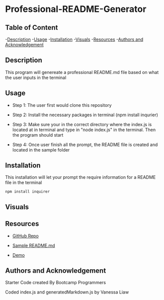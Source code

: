 # Professional-README-Generator

## Table of Content 
-[Description](#description)
-[Usage](#usage)
-[Installation](#installation)
-[Visuals](#visuals)
-[Resources](#resources)
-[Authors and Acknowledgement](#authors-and-acknowledgement)

## Description 

This program will genereate a professional README.md file based on what the user inputs in the terminal 

## Usage

- Step 1: The user first would clone this repository 

- Step 2: Install the necessary packages in terminal (npm install inqurier)

- Step 3: Make sure your in the correct directory where the index.js is located at in terminal and type in "node index.js" in the terminal. Then the program should start 

- Step 4: Once user finish all the prompt, the README file is created and located in the sample folder

## Installation 

This installation will let your prompt the require information for a README file in the terminal

```
npm install inquirer
```

## Visuals

## Resources 

- [GitHub Repo](https://github.com/VanessaLiaw021/professional-README-generator)

- [Sample README.md](https://raw.githubusercontent.com/VanessaLiaw021/professional-README-generator/main/sample/README.md)

- [Demo](https://drive.google.com/file/d/1XNoe8BceAqo1xJo0kgQN_ftv2qvHmpiE/view)

## Authors and Acknowledgement 

Starter Code created By Bootcamp Programmers

Coded index.js and generatedMarkdown.js by Vanessa Liaw